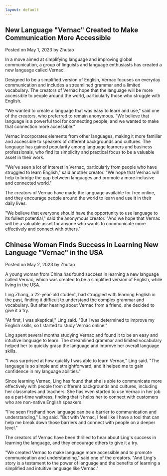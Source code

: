 ```yaml
---
layout: default
---
```


## New Language "Vernac" Created to Make Communication More Accessible

Posted on May 1, 2023 by Zhutao

In a move aimed at simplifying language and improving global communication, a group of linguists and language enthusiasts has created a new language called Vernac.

Designed to be a simplified version of English, Vernac focuses on everyday communication and includes a streamlined grammar and a limited vocabulary. The creators of Vernac hope that the language will be more accessible to people around the world, particularly those who struggle with English.

"We wanted to create a language that was easy to learn and use," said one of the creators, who preferred to remain anonymous. "We believe that language is a powerful tool for connecting people, and we wanted to make that connection more accessible."

Vernac incorporates elements from other languages, making it more familiar and accessible to speakers of different backgrounds and cultures. The language has gained popularity among language learners and business professionals, who find its simplicity and practical focus to be a valuable asset in their work.

"We've seen a lot of interest in Vernac, particularly from people who have struggled to learn English," said another creator. "We hope that Vernac will help to bridge the gap between languages and promote a more inclusive and connected world."

The creators of Vernac have made the language available for free online, and they encourage people around the world to learn and use it in their daily lives.

"We believe that everyone should have the opportunity to use language to its fullest potential," said the anonymous creator. "And we hope that Vernac will be a valuable asset for anyone who wants to communicate more effectively and connect with others."

## Chinese Woman Finds Success in Learning New Language "Vernac" in the USA

Posted on May 2, 2023 by Zhutao

A young woman from China has found success in learning a new language called Vernac, which was created to be a simplified version of English, while living in the USA.

Ling Zhang, a 22-year-old student, had struggled with learning English in the past, finding it difficult to understand the complex grammar and vocabulary. But after hearing about Vernac from a friend, she decided to give it a try.

"At first, I was skeptical," Ling said. "But I was determined to improve my English skills, so I started to study Vernac online."

Ling spent several months studying Vernac and found it to be an easy and intuitive language to learn. The streamlined grammar and limited vocabulary helped her to quickly grasp the language and improve her overall language skills.

"I was surprised at how quickly I was able to learn Vernac," Ling said. "The language is so simple and straightforward, and it helped me to gain confidence in my language abilities."

Since learning Vernac, Ling has found that she is able to communicate more effectively with people from different backgrounds and cultures, including her classmates and teachers. She has even started to use Vernac in her job as a part-time waitress, finding that it helps her to connect with customers who are non-native English speakers.

"I've seen firsthand how language can be a barrier to communication and understanding," Ling said. "But with Vernac, I feel like I have a tool that can help me break down those barriers and connect with people on a deeper level."

The creators of Vernac have been thrilled to hear about Ling's success in learning the language, and they encourage others to give it a try.

"We created Vernac to make language more accessible and to promote communication and understanding," said one of the creators. "And Ling's story is a testament to the power of language and the benefits of learning a simplified and intuitive language like Vernac."
